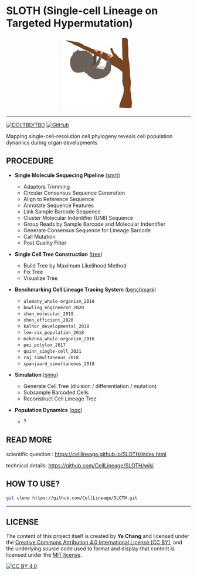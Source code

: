 # SLOTH (Single-cell Lineage on Targeted Hypermutation)

<p align="center">
  <img src="docs/SLOTH.gif?raw=true" alt="SLOTH" title="SLOTH" width="200" height="200">
</p>

---

[![DOI:TBD/TBD](https://zenodo.org/badge/DOI/TBD.svg)](https://doi.org/TBD/TBD)
[![GitHub](https://img.shields.io/github/license/mashape/apistatus.svg)](/LICENSE.md)

Mapping single-cell-resolution cell phylogeny reveals cell population dynamics during organ developments

## PROCEDURE

- **Single Molecule Sequecing Pipeline** ([smrt](./smrt))

  - Adaptors Trimming
  - Circular Consensus Sequence Generation
  - Align to Reference Sequence
  - Annotate Sequence Features
  - Link Sample Barcode Sequence
  - Cluster Molecular Indentifier (UMI) Sequence
  - Group Reads by Sample Barcode and Molecular Indentifier
  - Generate Consensus Sequence for Lineage Barcode
  - Call Mutation
  - Post Quality Filter

- **Single Cell Tree Construction** ([tree](./tree))

  - Build Tree by Maximum Likelihood Method
  - Fix Tree
  - Visualize Tree

- **Benchmarking Cell Lineage Tracing System** ([benchmark](./benchmark))

  - `alemany_whole-organism_2018`
  - `bowling_engineered_2020`
  - `chan_molecular_2019`
  - `chen_efficient_2020`
  - `kalhor_developmental_2018`
  - `lee-six_population_2018`
  - `mckenna_whole-organism_2016`
  - `pei_polylox_2017`
  - `quinn_single-cell_2021`
  - `raj_simultaneous_2018`
  - `spanjaard_simultaneous_2018`

- **Simulation** ([simu](./simu))

  - Generate Cell Tree (division / differentiation / mutation)
  - Subsample Barcoded Cells
  - Reconstruct Cell Lineage Tree

- **Population Dynamics** ([pop](./pop))

  - ?

## READ MORE

scientific question :
https://celllineage.github.io/SLOTH/index.html

technical details:
https://github.com/CellLineage/SLOTH/wiki

## HOW TO USE?

```bash
git clone https://github.com/CellLineage/SLOTH.git
```

---

## LICENSE

The content of this project itself is created by **Ye Chang** and licensed under the [Creative Commons Attribution 4.0 International License (CC BY)](https://creativecommons.org/licenses/by/4.0/),
and the underlying source code used to format and display that content is licensed under the [MIT license](LICENSE.md).

[![CC BY 4.0][cc-by-image]][cc-by]

[cc-by]: http://creativecommons.org/licenses/by/4.0/
[cc-by-image]: https://i.creativecommons.org/l/by/4.0/88x31.png
